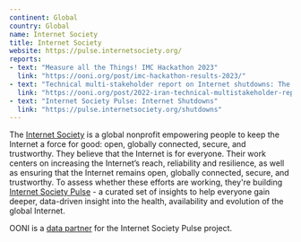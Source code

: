 ```yaml
---
continent: Global
country: Global
name: Internet Society
title: Internet Society
website: https://pulse.internetsociety.org/
reports:
- text: "Measure all the Things! IMC Hackathon 2023"
  link: "https://ooni.org/post/imc-hackathon-results-2023/"
- text: "Technical multi-stakeholder report on Internet shutdowns: The case of Iran amid autumn 2022 protests"
  link: "https://ooni.org/post/2022-iran-technical-multistakeholder-report/"
- text: "Internet Society Pulse: Internet Shutdowns"
  link: "https://pulse.internetsociety.org/shutdowns"
---
```


The [Internet Society](https://www.internetsociety.org/) is a global nonprofit empowering people to keep the Internet a force for good: open, globally connected, secure, and trustworthy. They believe that the Internet is for everyone. Their work centers on increasing the Internet’s reach, reliability and resilience, as well as ensuring that the Internet remains open, globally connected, secure, and trustworthy. To assess whether these efforts are working, they're building [Internet Society Pulse](https://pulse.internetsociety.org/shutdowns) - a curated set of insights to help everyone gain deeper, data-driven insight into the health, availability and evolution of the global Internet. 

OONI is a [data partner](https://pulse.internetsociety.org/partners) for the Internet Society Pulse project. 
